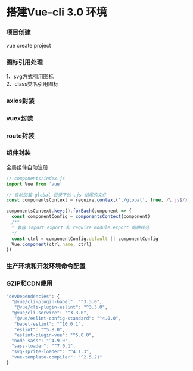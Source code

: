 
# 搭建Vue-cli 3.0 环境

### 项目创建
  vue create project
### 图标引用处理
1、svg方式引用图标  
2、class类名引用图标
### axios封装
### vuex封装
### route封装
### 组件封装
全局组件自动注册
```js
// components/index.js
import Vue from 'vue'

// 自动加载 global 目录下的 .js 结尾的文件
const componentsContext = require.context('./global', true, /\.js$/)

componentsContext.keys().forEach(component => {
  const componentConfig = componentsContext(component)
  /**
  * 兼容 import export 和 require module.export 两种规范
  */
  const ctrl = componentConfig.default || componentConfig
  Vue.component(ctrl.name, ctrl)
})

```
### 生产环境和开发环境命令配置

### GZIP和CDN使用
  
  
  
  
  ```js
  "devDependencies": {
    "@vue/cli-plugin-babel": "^3.3.0",
     "@vue/cli-plugin-eslint": "^3.3.0",
    "@vue/cli-service": "^3.3.0",
     "@vue/eslint-config-standard": "^4.0.0",
     "babel-eslint": "^10.0.1",
     "eslint": "^5.8.0",
     "eslint-plugin-vue": "^5.0.0",
    "node-sass": "^4.9.0",
    "sass-loader": "^7.0.1",
    "svg-sprite-loader": "^4.1.3",
    "vue-template-compiler": "^2.5.21"
  }
  ```